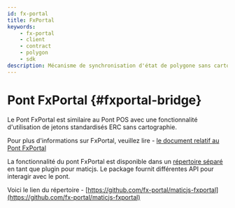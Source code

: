 ```yaml
---
id: fx-portal
title: FxPortal
keywords:
    - fx-portal
    - client
    - contract
    - polygon
    - sdk
description: Mécanisme de synchronisation d'état de polygone sans cartographie.
---
```


# Pont FxPortal {#fxportal-bridge}

Le Pont FxPortal est similaire au Pont POS avec une fonctionnalité d'utilisation de jetons standardisés ERC sans cartographie.

Pour plus d'informations sur FxPortal, veuillez lire - [le document relatif au Pont FxPortal](https://docs.polygon.technology/docs/develop/l1-l2-communication/fx-portal)

La fonctionnalité du pont FxPortal est disponible dans un [répertoire séparé](https://github.com/fx-portal/maticjs-fxportal) en tant que plugin pour maticjs. Le package fournit différentes API pour interagir avec le pont.

Voici le lien du répertoire - [https://github.com/fx-portal/maticjs-fxportal](https://github.com/fx-portal/maticjs-fxportal)
